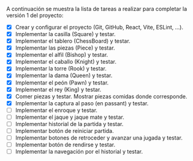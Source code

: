 A continuación se muestra la lista de tareas a realizar para completar la versión 1 del proyecto:

- [X] Crear y configurar el proyecto (Git, GitHub, React, Vite, ESLint, ...).
- [X] Implementar la casilla (Square) y testar.
- [X] Implementar el tablero (ChessBoard) y testar.
- [X] Implementar las piezas (Piece) y testar.
- [X] Implementar el alfil (Bishop) y testar.
- [X] Implementar el caballo (Knight) y testar.
- [X] Implementar la torre (Rook) y testar.
- [X] Implementar la dama (Queen) y testar.
- [X] Implementar el peón (Pawn) y testar.
- [X] Implementar el rey (King) y testar.
- [X] Comer piezas y testar. Mostrar piezas comidas donde corresponde.
- [X] Implementar la captura al paso (en passant) y testar.
- [ ] Implementar el enroque y testar.
- [ ] Implementar el jaque y jaque mate y testar.
- [ ] Implementar historial de la partida y testar.
- [ ] Implementar botón de reiniciar partida.
- [ ] Implementar botones de retroceder y avanzar una jugada y testar.
- [ ] Implementar botón de rendirse y testar.
- [ ] Implementar la navegación por el historial y testar.